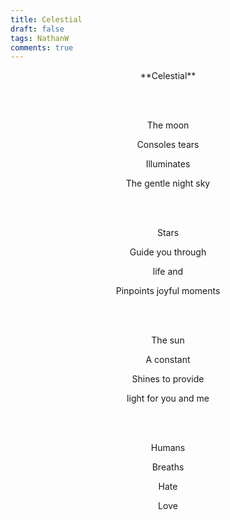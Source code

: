 ```yaml
---
title: Celestial
draft: false
tags: NathanW
comments: true
---
```


<center>**Celestial**

<br></br>

The moon

Consoles tears

Illuminates

The gentle night sky

<br></br>

Stars

Guide you through

life and

Pinpoints joyful moments

<br></br>

The sun

A constant

Shines to provide

light for you and me

<br></br>

Humans

Breaths

Hate

Love</center>
